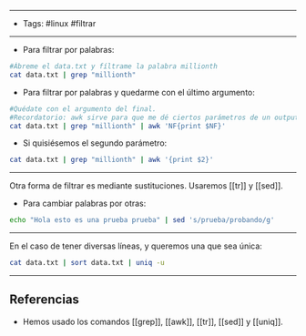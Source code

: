 -------
- Tags: #linux #filtrar
------

- Para filtrar por palabras:

```BASH
#Ábreme el data.txt y fíltrame la palabra millionth
cat data.txt | grep "millionth"
```

- Para filtrar por palabras y quedarme con el último argumento:

```BASH
#Quédate con el argumento del final.
#Recordatorio: awk sirve para que me dé ciertos parámetros de un output.
cat data.txt | grep "millionth" | awk 'NF{print $NF}'
```

- Si quisiésemos el segundo parámetro:

```BASH
cat data.txt | grep "millionth" | awk '{print $2}'
```

---

Otra forma de filtrar es mediante sustituciones. Usaremos [[tr]] y [[sed]].

- Para cambiar palabras por otras:

```BASH
echo "Hola esto es una prueba prueba" | sed 's/prueba/probando/g'
```

---

En el caso de tener diversas líneas, y queremos una que sea única:

```BASH
cat data.txt | sort data.txt | uniq -u
```


---
## Referencias

- Hemos usado los comandos [[grep]], [[awk]], [[tr]], [[sed]] y [[uniq]].